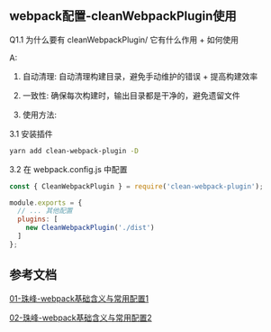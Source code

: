 ## webpack配置-cleanWebpackPlugin使用

Q1.1 为什么要有 cleanWebpackPlugin/ 它有什么作用 + 如何使用

A: <br/>
1. 自动清理: 自动清理构建目录，避免手动维护的错误 + 提高构建效率

2. 一致性: 确保每次构建时，输出目录都是干净的，避免遗留文件

3. 使用方法:

3.1 安装插件 <br/>
```bash
yarn add clean-webpack-plugin -D
```

3.2 在 webpack.config.js 中配置

```javascript
const { CleanWebpackPlugin } = require('clean-webpack-plugin');

module.exports = {
  // ... 其他配置
  plugins: [
    new CleanWebpackPlugin('./dist')
  ]
};
```



## 参考文档

[01-珠峰-webpack基础含义与常用配置1](http://www.zhufengpeixun.com/strong/html/26.webpack-1-basic.html)

[02-珠峰-webpack基础含义与常用配置2](http://www.zhufengpeixun.com/strong/html/103.1.webpack-usage.html)